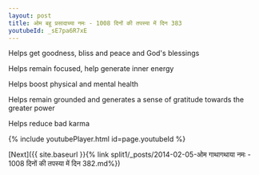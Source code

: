 ```yaml
---
layout: post
title: ओम बहू प्रसादाच्या नमः - 1008 दिनों की तपस्या में दिन 383
youtubeId: _sE7pa6R7xE
---
```

 
 
Helps get goodness, bliss and peace and God's blessings
 
Helps remain focused, help generate inner energy 
 
Helps boost physical and mental health 
 
Helps remain grounded and generates a sense of gratitude towards the greater power 
 
Helps reduce bad karma
 
 
 
 


{% include youtubePlayer.html id=page.youtubeId %}
 
[Next]({{ site.baseurl }}{% link  split1/_posts/2014-02-05-ओम गाथागथाया नमः - 1008 दिनों की तपस्या में दिन 382.md%})
 
